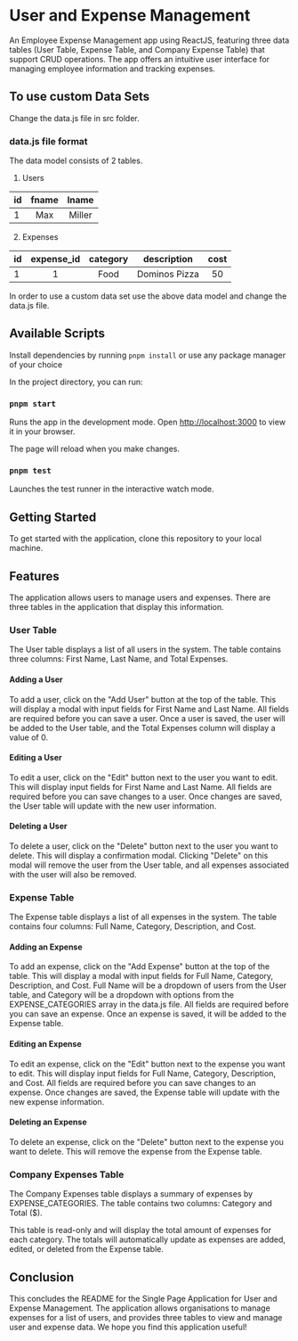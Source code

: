 # User and Expense Management

An Employee Expense Management app using ReactJS, featuring three data tables (User Table, Expense Table, and Company Expense Table) that support CRUD operations. The app offers an intuitive user interface for managing employee information and tracking expenses.


## To use custom Data Sets

Change the data.js file in src folder.

### data.js file format

The data model consists of 2 tables.

1. Users

| id  | fname | lname |
| --- | :---: | :------: |
| 1   | Max   |  Miller  |

2. Expenses

| id  | expense_id | category  | description | cost |
| --- | :--------: | :-------: | :---------: | :--: |
| 1   |     1      | Food | Dominos Pizza | 50  |

In order to use a custom data set use the above data model and change the data.js file.

## Available Scripts

Install dependencies by running `pnpm install` or use any package manager of your choice

In the project directory, you can run:

### `pnpm start`

Runs the app in the development mode.
Open [http://localhost:3000](http://localhost:3000) to view it in your browser.

The page will reload when you make changes.

### `pnpm test`

Launches the test runner in the interactive watch mode.

## Getting Started

To get started with the application, clone this repository to your local machine.

## Features

The application allows users to manage users and expenses. There are three tables in the application that display this information.

### User Table

The User table displays a list of all users in the system. The table contains three columns: First Name, Last Name, and Total Expenses.

#### Adding a User

To add a user, click on the "Add User" button at the top of the table. This will display a modal with input fields for First Name and Last Name. All fields are required before you can save a user. Once a user is saved, the user will be added to the User table, and the Total Expenses column will display a value of 0.

#### Editing a User

To edit a user, click on the "Edit" button next to the user you want to edit. This will display input fields for First Name and Last Name. All fields are required before you can save changes to a user. Once changes are saved, the User table will update with the new user information.

#### Deleting a User

To delete a user, click on the "Delete" button next to the user you want to delete. This will display a confirmation modal. Clicking "Delete" on this modal will remove the user from the User table, and all expenses associated with the user will also be removed.

### Expense Table

The Expense table displays a list of all expenses in the system. The table contains four columns: Full Name, Category, Description, and Cost.

#### Adding an Expense

To add an expense, click on the "Add Expense" button at the top of the table. This will display a modal with input fields for Full Name, Category, Description, and Cost. Full Name will be a dropdown of users from the User table, and Category will be a dropdown with options from the EXPENSE_CATEGORIES array in the data.js file. All fields are required before you can save an expense. Once an expense is saved, it will be added to the Expense table.

#### Editing an Expense

To edit an expense, click on the "Edit" button next to the expense you want to edit. This will display input fields for Full Name, Category, Description, and Cost. All fields are required before you can save changes to an expense. Once changes are saved, the Expense table will update with the new expense information.

#### Deleting an Expense

To delete an expense, click on the "Delete" button next to the expense you want to delete. This will remove the expense from the Expense table.

### Company Expenses Table

The Company Expenses table displays a summary of expenses by EXPENSE_CATEGORIES. The table contains two columns: Category and Total ($).

This table is read-only and will display the total amount of expenses for each category. The totals will automatically update as expenses are added, edited, or deleted from the Expense table.

## Conclusion

This concludes the README for the Single Page Application for User and Expense Management. The application allows organisations to manage expenses for a list of users, and provides three tables to view and manage user and expense data. We hope you find this application useful!
